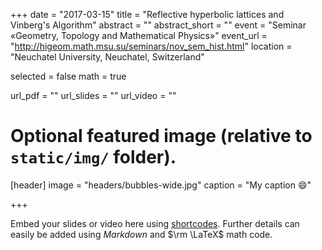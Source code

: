 +++
date = "2017-03-15"
title = "Reflective hyperbolic lattices and Vinberg's Algorithm"
abstract = ""
abstract_short = ""
event = "Seminar «Geometry, Topology and Mathematical Physics»"
event_url = "http://higeom.math.msu.su/seminars/nov_sem_hist.html"
location = "Neuchatel University, Neuchatel, Switzerland"

selected = false
math = true

url_pdf = ""
url_slides = ""
url_video = ""

# Optional featured image (relative to `static/img/` folder).
[header]
image = "headers/bubbles-wide.jpg"
caption = "My caption :smile:"

+++

Embed your slides or video here using [shortcodes](https://gcushen.github.io/hugo-academic-demo/post/writing-markdown-latex/). Further details can easily be added using *Markdown* and $\rm \LaTeX$ math code. 

